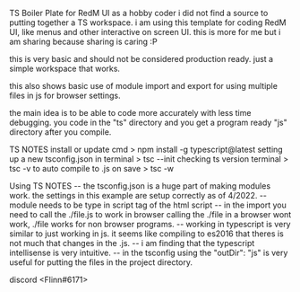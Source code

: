 TS Boiler Plate for RedM UI
as a hobby coder i did not find a source to putting together a TS workspace. i am using this template for coding RedM UI, like menus and other interactive on screen UI. this is more for me but i am sharing because sharing is caring :P

this is very basic and should not be considered production ready. just a simple workspace that works.

this also shows basic use of module import and export for using multiple files in js for browser settings.

the main idea is to be able to code more accurately with less time debugging. you code in the "ts" directory and you get a program ready "js" directory after you compile.

TS NOTES
install or update cmd > npm install -g typescript@latest setting up a new tsconfig.json in terminal > tsc --init checking ts version terminal > tsc -v to auto compile to .js on save > tsc -w

Using TS NOTES
-- the tsconfig.json is a huge part of making modules work. the settings in this example are setup correctly as of 4/2022. -- module needs to be type in script tag <script type="module" src="./js/app.js"></script> of the html script -- in the import you need to call the ./file.js to work in browser calling the ./file in a browser wont work, ./file works for non browser programs. -- working in typescript is very similar to just working in js. it seems like compiling to es2016 that theres is not much that changes in the .js. -- i am finding that the typescript intellisense is very intuitive. -- in the tsconfig using the "outDir": "js" is very useful for putting the files in the project directory.

discord <Flinn#6171>
